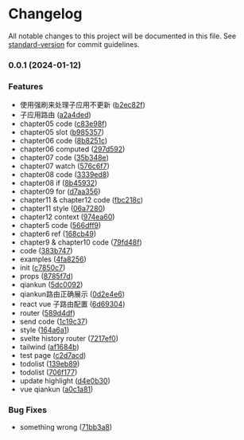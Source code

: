 # Changelog

All notable changes to this project will be documented in this file. See [standard-version](https://github.com/conventional-changelog/standard-version) for commit guidelines.

### 0.0.1 (2024-01-12)


### Features

* 使用强刷来处理子应用不更新 ([b2ec82f](https://github.com/GrayFrost/rvs/commit/b2ec82fbe44ed083d53c3803de9cebfca0a83188))
* 子应用路由 ([a2a4ded](https://github.com/GrayFrost/rvs/commit/a2a4ded1636a114f8b0437bb5b24aec4ff2823c6))
* chapter05 code ([c83e98f](https://github.com/GrayFrost/rvs/commit/c83e98fec3ca6102548b7fedf5942a9b60d8a18a))
* chapter05 slot ([b985357](https://github.com/GrayFrost/rvs/commit/b9853579ab419b22da7c8f94c187f7005a85ec66))
* chapter06 code ([8b8251c](https://github.com/GrayFrost/rvs/commit/8b8251c82cf8f023d1e2fde3e74b564a6426c2ff))
* chapter06 computed ([297d592](https://github.com/GrayFrost/rvs/commit/297d59231892011922fb042c8ae8f590ce79016f))
* chapter07 code ([35b348e](https://github.com/GrayFrost/rvs/commit/35b348ebb4a6be75f7ba0b563607c5ba2356d9e4))
* chapter07 watch ([576c6f7](https://github.com/GrayFrost/rvs/commit/576c6f7ab8e9bd8d34d0e7160fae23e426434f16))
* chapter08 code ([3339ed8](https://github.com/GrayFrost/rvs/commit/3339ed8ce54ec800ce2a5c13bfa3022f660a37c3))
* chapter08 if ([8b45932](https://github.com/GrayFrost/rvs/commit/8b45932e3329a1b26cde9d55ddd9e9a5e1a0b055))
* chapter09 for ([d7aa356](https://github.com/GrayFrost/rvs/commit/d7aa356ebc2b62027559c79ef230cdfaeaaeea11))
* chapter11 & chapter12 code ([fbc218c](https://github.com/GrayFrost/rvs/commit/fbc218c25594a96e7f5f80c5411da8791ab998a5))
* chapter11 style ([06a7280](https://github.com/GrayFrost/rvs/commit/06a7280e8b81e5d4135f85247f23f0d2250bee3b))
* chapter12 context ([974ea60](https://github.com/GrayFrost/rvs/commit/974ea60649741ca38c2804b750e17917abc50b5c))
* chapter5 code ([566dff9](https://github.com/GrayFrost/rvs/commit/566dff9db19c6fe44b62b6bc4a4750c7e481f3ba))
* chapter6 ref ([168cb49](https://github.com/GrayFrost/rvs/commit/168cb498607e6ccd3fcef5c682280df062f08c6d))
* chapter9 & chapter10 code ([79fd48f](https://github.com/GrayFrost/rvs/commit/79fd48f8fe36f9a03e471762d48ef17a5b87dc5b))
* code ([383b747](https://github.com/GrayFrost/rvs/commit/383b747433da4e4af98e049c619f1c269349171e))
* examples ([4fa8256](https://github.com/GrayFrost/rvs/commit/4fa8256dbfcb96530d20fd8bf8b478c5f0f741e1))
* init ([c7850c7](https://github.com/GrayFrost/rvs/commit/c7850c738e34e26ad38e62cc71f78918edb8e972))
* props ([8785f7d](https://github.com/GrayFrost/rvs/commit/8785f7d541b23acb24338e9a11cb429c848d560f))
* qiankun ([5dc0092](https://github.com/GrayFrost/rvs/commit/5dc0092dbda9dc05fd5cf4a4b971b1b6871dab05))
* qiankun路由正确展示 ([0d2e4e6](https://github.com/GrayFrost/rvs/commit/0d2e4e6b550bda3d2031c5d2abc02c88702c364e))
* react vue 子路由配置 ([6d69304](https://github.com/GrayFrost/rvs/commit/6d69304b81f0b47e6832c106b5b81a7e24574817))
* router ([589d4df](https://github.com/GrayFrost/rvs/commit/589d4df3c01b389782a6d6f2dba14c64f4767a2b))
* send code ([1c19c37](https://github.com/GrayFrost/rvs/commit/1c19c379cd09e90c758a72559c5c9ae5ce232548))
* style ([164a6a1](https://github.com/GrayFrost/rvs/commit/164a6a144254c3cb77e5b737c94af2eef15b23c5))
* svelte history router ([7217ef0](https://github.com/GrayFrost/rvs/commit/7217ef0245667f08dd0e1d9d72fd52d6c60abe49))
* tailwind ([af1684b](https://github.com/GrayFrost/rvs/commit/af1684b10ec5ad520b8f3d1d14d8c20df4a53d51))
* test page ([c2d7acd](https://github.com/GrayFrost/rvs/commit/c2d7acd514a77586c42f656b13f7ce1be566c4d2))
* todolist ([139eb89](https://github.com/GrayFrost/rvs/commit/139eb89bf8e5b83cce6ed6d328bee5de448b9537))
* todolist ([706f177](https://github.com/GrayFrost/rvs/commit/706f17793bdfc48fc4380d2a0f1857206f26eaf2))
* update highlight ([d4e0b30](https://github.com/GrayFrost/rvs/commit/d4e0b30395d8164c61767cbc83c07ab2ee4424a1))
* vue qiankun ([a0c1a81](https://github.com/GrayFrost/rvs/commit/a0c1a816b3c65e24065b2cbf4ab6d908db734e48))


### Bug Fixes

* something wrong ([71bb3a8](https://github.com/GrayFrost/rvs/commit/71bb3a88a48b2d12d0f438722e77cf74768ae546))
